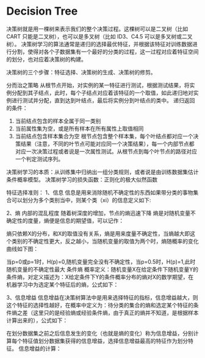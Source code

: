 # Decision Tree

决策树就是用一棵树来表示我们的整个决策过程。这棵树可以是二叉树（比如 CART 只能是二叉树），也可以是多叉树（比如 ID3、C4.5 可以是多叉树或二叉树）。
决策树学习的算法通常是递归的选择最优特征，并根据该特征对训练数据进行分割，使得对各个子数据集有一个最好的分类的过程，这一过程对应着特征空间的划分，也对应着决策树的构建。

决策树的三个步骤：特征选择、决策树的生成、决策树的修剪。

分而治之策略
从根节点开始，对实例的某一特征进行测试，根据测试结果，将实例分配到其子结点，此时，每个子结点对应着该特征的一个取值，如此递归地对实例进行测试并分配，直到达到叶结点，最后将实例分到叶结点的类中。
递归返回的条件：
1. 当前结点包含的样本全属于同一类别
2. 当前属性集为空，或是所有样本在所有属性上取值相同
3. 当前结点包含样本集合为空
根节点包含整个样本集，每个叶结点都对应一个决策结果（注意，不同的叶节点可能对应同一个决策结果），每一个内部节点都对应一次决策过程或者说是一次属性测试。从根节点到每个叶节点的路径对应一个判定测试序列。

决策树学习的本质：从训练集中归纳出一组分类规则，或者说是由训练数据集估计条件概率模型。
决策树学习的损失函数：正则化的极大似然函数

特征选择准则：
1、信息
信息是用来消除随机不确定性的东西如果带分类的事物集合可以划分为多个类别当中，则某个类（xi）的信息定义如下:   

2、熵
内部的混乱程度
随着树深度的增加，节点的熵迅速下降
熵是对随机变量不确定性的度量，熵便是信息的期望值，可以记作：

熵只依赖X的分布，和X的取值没有关系，熵是用来度量不确定性，当熵越大即这个类别的不确定性更大，反之越小，当随机变量的取值为两个时，熵随概率的变化曲线如下图：

当p=0或p=1时，H(p)=0,随机变量完全没有不确定性，当p=0.5时，H(p)=1,此时随机变量的不确定性最大
条件熵
概率定义：随机变量X在给定条件下随机变量Y的条件熵，对定义描述为：X给定条件下Y的条件概率分布的熵对X的数学期望，在机器学习中为选定某个特征后的熵，公式如下：


3、信息增益
信息增益在决策树算法中是用来选择特征的指标，信息增益越大，则这个特征的选择性越好，在概率中定义为：待分类的集合的熵和选定某个特征的条件熵之差（这里只的是经验熵或经验条件熵，由于真正的熵并不知道，是根据样本计算出来的），公式如下：



在划分数据集之前之后信息发生的变化（也就是熵的变化）称为信息增益，分别计算每个特征值划分数据集获得的信息增益，选择信息增益最高的特征作为划分特征。
信息增益的计算：



